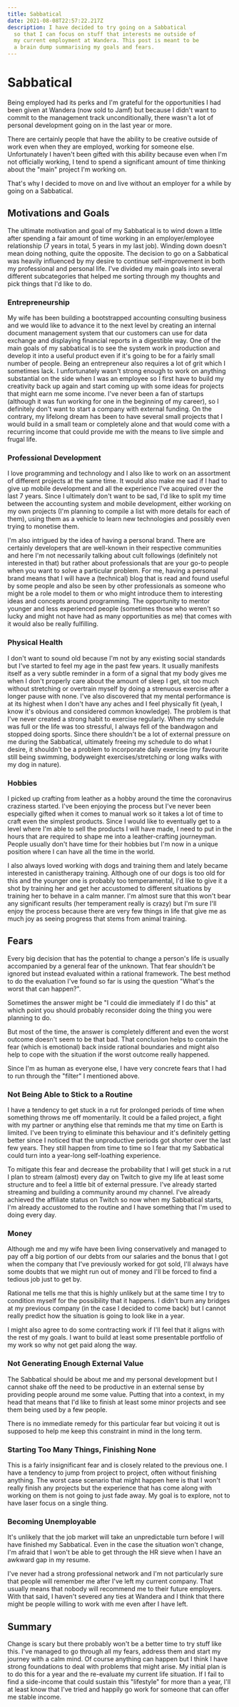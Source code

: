 ```yaml
---
title: Sabbatical
date: 2021-08-08T22:57:22.217Z
description: I have decided to try going on a Sabbatical
  so that I can focus on stuff that interests me outside of
  my current employment at Wandera. This post is meant to be
  a brain dump summarising my goals and fears.
---
```

# Sabbatical
Being employed had its perks and I'm grateful for the opportunities I had been given at Wandera (now sold to Jamf) but because I didn't want to commit to the management track unconditionally, there wasn't a lot of personal development going on in the last year or more.

There are certainly people that have the ability to be creative outside of work even when they are employed, working for someone else. Unfortunately I haven't been gifted with this ability because even when I'm not officially working, I tend to spend a significant amount of time thinking about the "main" project I'm working on. 

That's why I decided to move on and live without an employer for a while by going on a Sabbatical.

## Motivations and Goals
The ultimate motivation and goal of my Sabbatical is to wind down a little after spending a fair amount of time working in an employer/employee relationship (7 years in total, 5 years in my last job). Winding down doesn't mean doing nothing, quite the opposite. The decision to go on a Sabbatical was heavily influenced by my desire to continue self-improvement in both my professional and personal life. I've divided my main goals into several different subcategories that helped me sorting through my thoughts and pick things that I'd like to do.

### Entrepreneurship
My wife has been building a bootstrapped accounting consulting business and we would like to advance it to the next level by creating an internal document management system that our customers can use for data exchange and displaying financial reports in a digestible way. One of the main goals of my sabbatical is to see the system work in production and develop it into a useful product even if it's going to be for a fairly small number of people. Being an entrepreneur also requires a lot of grit which I sometimes lack. I unfortunately wasn't strong enough to work on anything substantial on the side when I was an employee so I first have to build my creativity back up again and start coming up with some ideas for projects that might earn me some income. I've never been a fan of startups (although it was fun working for one in the beginning of my career), so I definitely don't want to start a company with external funding. On the contrary, my lifelong dream has been to have several small projects that I would build in a small team or completely alone and that would come with a recurring income that could provide me with the means to live simple and frugal life.

### Professional Development
I love programming and technology and I also like to work on an assortment of different projects at the same time. It would also make me sad if I had to give up mobile development and all the experience I've acquired over the last 7 years. Since I ultimately don't want to be sad, I'd like to split my time between the accounting system and mobile development, either working on my own projects (I'm planning to compile a list with more details for each of them), using them as a vehicle to learn new technologies and possibly even trying to monetise them. 

I'm also intrigued by the idea of having a personal brand. There are certainly developers that are well-known in their respective communities and here I'm not necessarily talking about cult followings (definitely not interested in that) but rather about professionals that are your go-to people when you want to solve a particular problem. For me, having a personal brand means that I will have a (technical) blog that is read and found useful by some people and also be seen by other professionals as someone who might be a role model to them or who might introduce them to interesting ideas and concepts around programming. The opportunity to mentor younger and less experienced people (sometimes those who weren't so lucky and might not have had as many opportunities as me) that comes with it would also be really fulfilling.

### Physical Health
I don't want to sound old because I'm not by any existing social standards but I've started to feel my age in the past few years. It usually manifests itself as a very subtle reminder in a form of a signal that my body gives me when I don't properly care about the amount of sleep I get, sit too much without stretching or overtrain myself by doing a strenuous exercise after a longer pause with none. I've also discovered that my mental performance is at its highest when I don't have any aches and I feel physically fit (yeah, I know it's obvious and considered common knowledge). The problem is that I've never created a strong habit to exercise regularly. When my schedule was full or the life was too stressful, I always fell of the bandwagon and stopped doing sports. Since there shouldn't be a lot of external pressure on me during the Sabbatical, ultimately freeing my schedule to do what I desire, it shouldn't be a problem to incorporate daily exercise (my favourite still being swimming, bodyweight exercises/stretching or long walks with my dog in nature).

### Hobbies
I picked up crafting from leather as a hobby around the time the coronavirus craziness started. I've been enjoying the process but I've never been especially gifted when it comes to manual work so it takes a lot of time to craft even the simplest products. Since I would like to eventually get to a level where I'm able to sell the products I will have made, I need to put in the hours that are required to shape me into a leather-crafting journeyman. People usually don't have time for their hobbies but I'm now in a unique position where I can have all the time in the world.

I also always loved working with dogs and training them and lately became interested in canistherapy training. Although one of our dogs is too old for this and the younger one is probably too temperamental, I'd like to give it a shot by training her and get her accustomed to different situations by training her to behave in a calm manner. I'm almost sure that this won't bear any significant results (her temperament really is crazy) but I'm sure I'll enjoy the process because there are very few things in life that give me as much joy as seeing progress that stems from animal training.

## Fears
Every big decision that has the potential to change a person's life is usually accompanied by a general fear of the unknown. That fear shouldn't be ignored but instead evaluated within a rational framework. The best method to do the evaluation I've found so far is using the question "What's the worst that can happen?".

Sometimes the answer might be "I could die immediately if I do this" at which point you should probably reconsider doing the thing you were planning to do.

But most of the time, the answer is completely different and even the worst outcome doesn't seem to be that bad. That conclusion helps to contain the fear (which is emotional) back inside rational boundaries and might also help to cope with the situation if the worst outcome really happened.

Since I'm as human as everyone else, I have very concrete fears that I had to run through the "filter" I mentioned above.

### Not Being Able to Stick to a Routine
I have a tendency to get stuck in a rut for prolonged periods of time when something throws me off momentarily. It could be a failed project, a fight with my partner or anything else that reminds me that my time on Earth is limited. I've been trying to eliminate this behaviour and it's definitely getting better since I noticed that the unproductive periods got shorter over the last few years. They still happen from time to time so I fear that my Sabbatical could turn into a year-long self-loathing experience.

To mitigate this fear and decrease the probability that I will get stuck in a rut I plan to stream (almost) every day on Twitch to give my life at least some structure and to feel a little bit of external pressure. I've already started streaming and building a community around my channel. I've already achieved the affiliate status on Twitch so now when my Sabbatical starts, I'm already accustomed to the routine and I have something that I'm used to doing every day.

### Money
Although me and my wife have been living conservatively and managed to pay off a big portion of our debts from our salaries and the bonus that I got when the company that I've previously worked for got sold, I'll always have some doubts that we might run out of money and I'll be forced to find a tedious job just to get by.

Rational me tells me that this is highly unlikely but at the same time I try to condition myself for the possibility that it happens. I didn't burn any bridges at my previous company (in the case I decided to come back) but I cannot really predict how the situation is going to look like in a year.

I might also agree to do some contracting work if I'll feel that it aligns with the rest of my goals. I want to build at least some presentable portfolio of my work so why not get paid along the way.

### Not Generating Enough External Value
The Sabbatical should be about me and my personal development but I cannot shake off the need to be productive in an external sense by providing people around me some value. Putting that into a context, in my head that means that I'd like to finish at least some minor projects and see them being used by a few people.

There is no immediate remedy for this particular fear but voicing it out is supposed to help me keep this constraint in mind in the long term.

### Starting Too Many Things, Finishing None
This is a fairly insignificant fear and is closely related to the previous one. I have a tendency to jump from project to project, often without finishing anything. The worst case scenario that might happen here is that I won't really finish any projects but the experience that has come along with working on them is not going to just fade away. My goal is to explore, not to have laser focus on a single thing.

### Becoming Unemployable
It's unlikely that the job market will take an unpredictable turn before I will have finished my Sabbatical. Even in the case the situation won't change, I'm afraid that I won't be able to get through the HR sieve when I have an awkward gap in my resume.

I've never had a strong professional network and I'm not particularly sure that people will remember me after I've left my current company. That usually means that nobody will recommend me to their future employers. With that said, I haven't severed any ties at Wandera and I think that there might be people willing to work with me even after I have left.

## Summary
Change is scary but there probably won't be a better time to try stuff like this. I've managed to go through all my fears, address them and start my journey with a calm mind. Of course anything can happen but I think I have strong foundations to deal with problems that might arise. My initial plan is to do this for a year and the re-evaluate my current life situation. If I fail to find a side-income that could sustain this "lifestyle" for more than a year, I'll at least know that I've tried and happily go work for someone that can offer me stable income.
